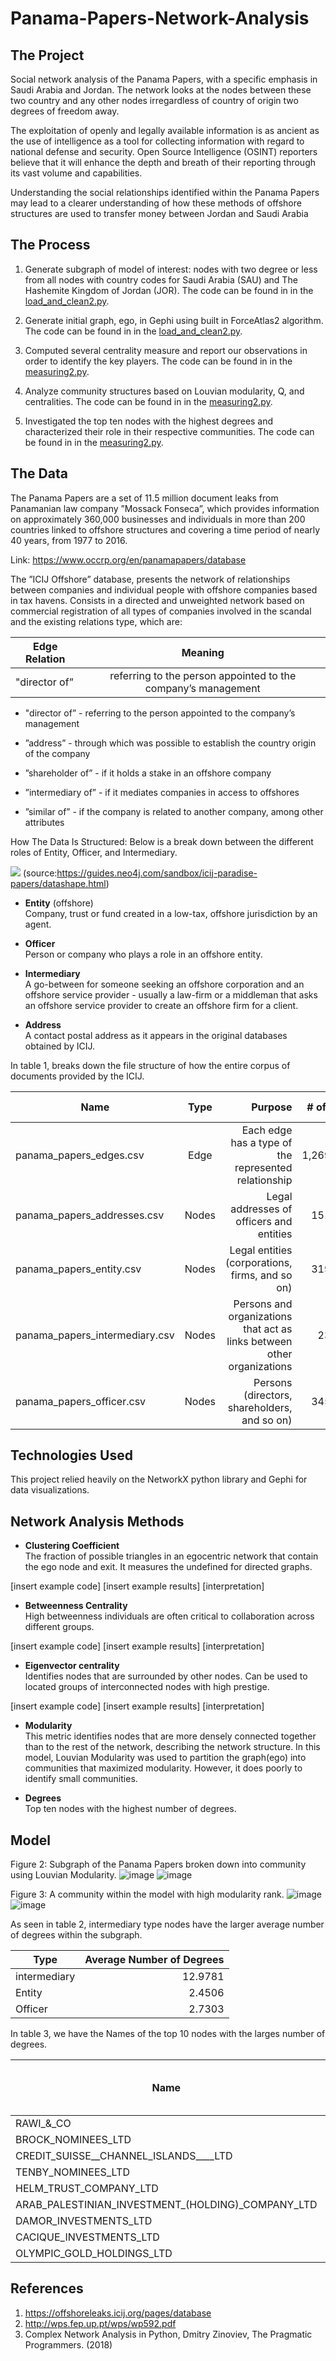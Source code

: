 # Panama-Papers-Network-Analysis

## The Project
Social network analysis of the Panama Papers, with a specific emphasis in Saudi Arabia and Jordan. The network looks at the nodes between these two country and any other nodes irregardless of country of origin two degrees of freedom away.

The exploitation of openly and legally available information is as ancient as the use of intelligence as a tool for collecting information with regard to national defense and security. Open Source Intelligence (OSINT) reporters believe that it will enhance the depth and breath of their reporting through its vast volume and capabilities.

Understanding the social relationships identified within the Panama Papers may lead to a clearer understanding of how these methods of offshore structures are used to transfer money between Jordan and Saudi Arabia


## The Process

1) Generate subgraph of model of interest: nodes with two degree or less from all nodes with country codes for Saudi Arabia (SAU) and The Hashemite Kingdom of Jordan (JOR).
The code can be found in in the [load_and_clean2.py]().

2) Generate initial graph, ego, in Gephi using built in ForceAtlas2 algorithm.
The code can be found in in the [load_and_clean2.py]().

3) Computed several centrality measure and report our observations in order to identify the key players.
The code can be found in in the [measuring2.py]().

4) Analyze community structures based on Louvian modularity, Q, and centralities.
The code can be found in in the [measuring2.py]().

5) Investigated the top ten nodes with the highest degrees and characterized their role in their respective communities. The code can be found in in the [measuring2.py]().

## The Data

The Panama Papers are a set of 11.5 million document leaks from Panamanian law company ”Mossack Fonseca”, which provides information on approximately 360,000 businesses and individuals in more than 200 countries linked to offshore structures and covering a time period of nearly 40 years, from 1977 to 2016.

Link: https://www.occrp.org/en/panamapapers/database

The  ”ICIJ  Offshore”  database,  presents  the  network  of  relationships  between  companies  and  individual  people  with  offshore  companies based in tax havens. Consists in a directed and unweighted network based on commercial  registration  of  all  types  of  companies  involved  in  the  scandal  and the existing relations type, which are:

| Edge Relation | Meaning       |
| ------------- |:-------------:|
|"director of”|referring to the person appointed to the company’s management|

* "director of” - referring to the person appointed to the company’s management

* ”address” - through which was possible to establish the country origin of the company

* ”shareholder of” - if it holds a stake in an offshore company

* ”intermediary of” - if it mediates companies in access to offshores

* ”similar of” - if the company is related to another company, among other attributes

How The Data Is Structured:
Below is a break down between the different roles of Entity, Officer, and Intermediary.

![](images/shapeofthedata.png)
(source:https://guides.neo4j.com/sandbox/icij-paradise-papers/datashape.html)

* **Entity** (offshore)
<br /> Company, trust or fund created in a low-tax, offshore jurisdiction by an agent.

* **Officer**
<br /> Person or company who plays a role in an offshore entity.

* **Intermediary**
<br /> A go-between for someone seeking an offshore corporation
  and an offshore service provider - usually a law-firm or a middleman that asks an offshore service provider to create an offshore firm for a client.

* **Address**
<br /> A contact postal address as it appears in the original databases
  obtained by ICIJ.

In table 1, breaks down the file structure of how the entire corpus of documents provided by the ICIJ.


| Name          | Type          | Purpose | # of rows | Columns of interest |
| ------------- |:-------------:| -------:|----------:|------------:|
|  panama_papers_edges.csv    |    Edge       |   Each edge has a type of the represented relationship | 1,269,796    |   START_ID, TYPE, END_ID      |
| panama_papers_addresses.csv |    Nodes      |   Legal addresses of officers and entities  |   151,127  |      n/a   |
| panama_papers_entity.csv  |    Nodes      |   Legal entities (corporations, firms, and so on) |   319,421   |     name, jurisdiction    |
| panama_papers_intermediary.csv|    Nodes      |  Persons and organizations that act as links between other organizations| 23,642 |  name, country_code  |
| panama_papers_officer.csv  |    Nodes      | Persons (directors, shareholders, and so on)| 345,645 | name, country_code |

## Technologies Used
This project relied heavily on the NetworkX python library and Gephi for data visualizations.

## Network Analysis Methods

* **Clustering Coefficient**
<br />  The fraction of possible triangles in an egocentric network that contain the ego node and exit. It measures the undefined for directed graphs.

[insert example code]
[insert example results]
[interpretation]

* **Betweenness Centrality**
<br />  High  betweenness  individuals  are  often  critical  to  collaboration across different groups.

[insert example code]
[insert example results]
[interpretation]

* **Eigenvector centrality**
<br />  Identifies nodes that are surrounded by other nodes. Can be used to located groups of interconnected nodes with high prestige.

[insert example code]
[insert example results]
[interpretation]

* **Modularity**
<br />  This metric identifies nodes that are more densely connected together than to the rest of the network, describing the network structure. In this model, Louvian Modularity was used to partition the graph(ego) into communities that maximized modularity. However, it does poorly to identify small communities.

* **Degrees**
<br /> Top ten nodes with the highest number of degrees.

## Model

Figure 2: Subgraph of the Panama Papers broken down into community using Louvian Modularity.
![image](images/ego_SUA_JOR_d2_Q.png)
![image](images/legend_ego_SUA_JOR_d2_Q.png)

Figure 3: A community within the model with high modularity rank.
![image](images/community_triad.png)
![image](images/legend_community_triad.png)

As seen in table 2, intermediary type nodes have the larger average number of degrees within the subgraph.

| Type          | Average Number of Degrees|
| ------------- |-------------:|
| intermediary | 12.9781|
| Entity | 2.4506|
| Officer | 2.7303|

In table 3, we have the Names of the top 10 nodes with the larges number of degrees.


| Name          | Type          | Number Number of Degrees |
| ------------- |-------------:| -------:|
|RAWI_&_CO |(intermediary) |1475|
|BROCK_NOMINEES_LTD |(officer) |243|
|CREDIT_SUISSE__CHANNEL_ISLANDS____LTD |(intermediary) |224|
|TENBY_NOMINEES_LTD |(officer) |219|
|HELM_TRUST_COMPANY_LTD |(officer) |182|
|ARAB_PALESTINIAN_INVESTMENT_(HOLDING)_COMPANY_LTD |(entity) |98|
|DAMOR_INVESTMENTS_LTD |(officer) |92|
|CACIQUE_INVESTMENTS_LTD |(officer) |83|
|OLYMPIC_GOLD_HOLDINGS_LTD |(officer) |67|

## References
1. https://offshoreleaks.icij.org/pages/database
2. http://wps.fep.up.pt/wps/wp592.pdf
2. Complex Network Analysis in Python, Dmitry Zinoviev, The Pragmatic Programmers. (2018)
